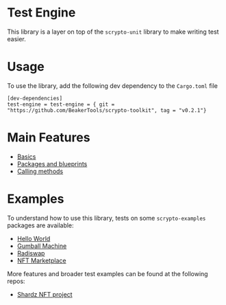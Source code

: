 # Test Engine

This library is a layer on top of the `scrypto-unit` library to make writing test easier.

# Usage

To use the library, add the following dev dependency to the `Cargo.toml` file

```
[dev-dependencies]
test-engine = test-engine = { git = "https://github.com/BeakerTools/scrypto-toolkit", tag = "v0.2.1"}
```

# Main Features

- [Basics](tutorials/1.Basics.md)
- [Packages and blueprints](tutorials/2.Packages_and_Blueprints.md)
- [Calling methods](tutorials/3.Methods_Calls)

# Examples

To understand how to use this library, tests on some `scrypto-examples` packages are available:

- [Hello World](tests/hello_world/unit_tests.rs)
- [Gumball Machine](tests/gumball_machine/unit_tests.rs)
- [Radiswap](tests/radiswap/unit_tests.rs)
- [NFT Marketplace](tests/nft_marketplace/unit_tests.rs)

More features and broader test examples can be found at the following repos:

- [Shardz NFT project](https://github.com/Radix-Shardz/scrypto-blueprints)
